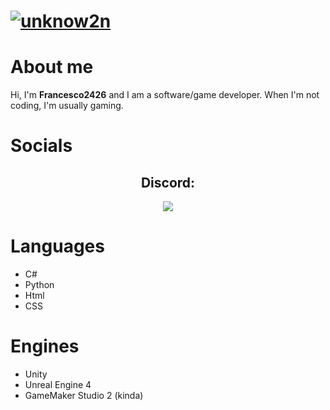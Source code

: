 # [![unknow2n](https://user-images.githubusercontent.com/77923481/146055595-ff6aac97-115b-4407-91df-ff3b120dc3ee.png)](https://www.youtube.com/channel/UCdxi-aZZeJrkKtwVLjJgGUQ)

# About me
Hi, I'm **Francesco2426** and I am a software/game developer. When I'm not coding, I'm usually gaming.

# Socials
  <h2 align="center">Discord:</h2>
  <p align="center">
    <img src="https://discord.c99.nl/widget/theme-1/508769156536205313.png" />
  </p>
 
# Languages 
- C#
- Python
- Html
- CSS

# Engines 
- Unity
- Unreal Engine 4
- GameMaker Studio 2 (kinda)
